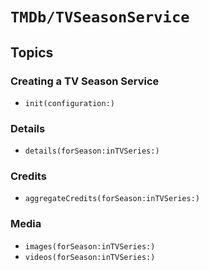 # ``TMDb/TVSeasonService``

## Topics

### Creating a TV Season Service

- ``init(configuration:)``

### Details

- ``details(forSeason:inTVSeries:)``

### Credits

- ``aggregateCredits(forSeason:inTVSeries:)``

### Media

- ``images(forSeason:inTVSeries:)``
- ``videos(forSeason:inTVSeries:)``
